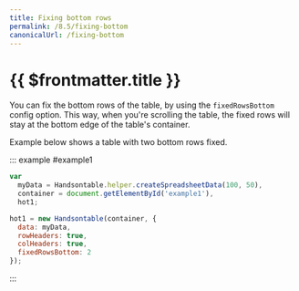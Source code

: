 ```yaml
---
title: Fixing bottom rows
permalink: /8.5/fixing-bottom
canonicalUrl: /fixing-bottom
---
```


# {{ $frontmatter.title }}

You can fix the bottom rows of the table, by using the `fixedRowsBottom` config option. This way, when you're scrolling the table, the fixed rows will stay at the bottom edge of the table's container.

Example below shows a table with two bottom rows fixed.

::: example #example1
```js
var
  myData = Handsontable.helper.createSpreadsheetData(100, 50),
  container = document.getElementById('example1'),
  hot1;

hot1 = new Handsontable(container, {
  data: myData,
  rowHeaders: true,
  colHeaders: true,
  fixedRowsBottom: 2
});
```
:::
